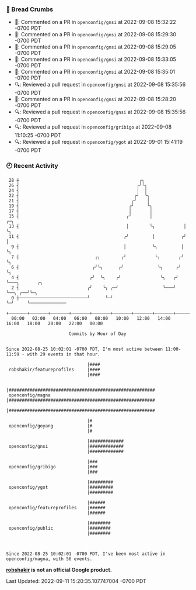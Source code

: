 ### 🍞 Bread Crumbs

 * 💬: Commented on a PR in  `openconfig/gnsi` at 2022-09-08 15:32:22 -0700 PDT
 * 💬: Commented on a PR in  `openconfig/gnsi` at 2022-09-08 15:29:30 -0700 PDT
 * 💬: Commented on a PR in  `openconfig/gnsi` at 2022-09-08 15:29:05 -0700 PDT
 * 💬: Commented on a PR in  `openconfig/gnsi` at 2022-09-08 15:33:05 -0700 PDT
 * 💬: Commented on a PR in  `openconfig/gnsi` at 2022-09-08 15:35:01 -0700 PDT
 * 🔍: Reviewed a pull request in  `openconfig/gnsi` at 2022-09-08 15:35:56 -0700 PDT
 * 💬: Commented on a PR in  `openconfig/gnsi` at 2022-09-08 15:28:20 -0700 PDT
 * 🔍: Reviewed a pull request in  `openconfig/gnsi` at 2022-09-08 15:35:56 -0700 PDT
 * 🔍: Reviewed a pull request in  `openconfig/gribigo` at 2022-09-08 11:10:25 -0700 PDT
 * 🔍: Reviewed a pull request in  `openconfig/ygot` at 2022-09-01 15:41:19 -0700 PDT

### 🕘 Recent Activity
```
 28 ┼                                              ╭╮
 26 ┤                                             ╭╯╰╮
 24 ┤                                             │  │
 22 ┤                                            ╭╯  ╰╮
 21 ┤                                           ╭╯    │
 19 ┤                                          ╭╯     ╰╮
 17 ┤                                          │       │
 15 ┤                                         ╭╯       │            ╭─╮
 13 ┤                                         │        ╰╮           │ ╰╮
 11 ┤                                        ╭╯         │          ╭╯  │
  9 ┤                                        │          ╰╮         │   ╰╮
  7 ┤                             ╭╮        ╭╯           ╰╮       ╭╯    ╰╮
  6 ┤                            ╭╯╰╮      ╭╯             ╰╮     ╭╯      ╰╮
  4 ┤                           ╭╯  ╰╮    ╭╯               ╰╮   ╭╯        ╰───╮       ╭╮
  2 ┤                          ╭╯    ╰╮ ╭─╯                 ╰───╯             ╰──╮ ╭──╯╰─╮
  0 ┼──────────────────────────╯      ╰─╯                                        ╰─╯     ╰──────────────
    +───────+───────+───────+───────+───────+───────+───────+───────+───────+───────+───────+───────+────
  00:00   02:00   04:00   06:00   08:00   10:00   12:00   14:00   16:00   18:00   20:00   22:00   00:00   

						Commits by Hour of Day


Since 2022-08-25 10:02:01 -0700 PDT, I'm most active between 11:00-11:59 - with 29 events in that hour.

```



```
                               |####
 robshakir/featureprofiles     |####
                               |####

                               |########################################################
 openconfig/magna              |########################################################
                               |########################################################

                               |#
 openconfig/goyang             |#
                               |#

                               |#############
 openconfig/gnsi               |#############
                               |#############

                               |###
 openconfig/gribigo            |###
                               |###

                               |#########
 openconfig/ygot               |#########
                               |#########

                               |######
 openconfig/featureprofiles    |######
                               |######

                               |########
 openconfig/public             |########
                               |########



Since 2022-08-25 10:02:01 -0700 PDT, I've been most active in openconfig/magna, with 56 events.

```
**[robshakir](mailto:robjs@google.com) is not an official Google product.**  


Last Updated: 2022-09-11 15:20:35.107747004 -0700 PDT
